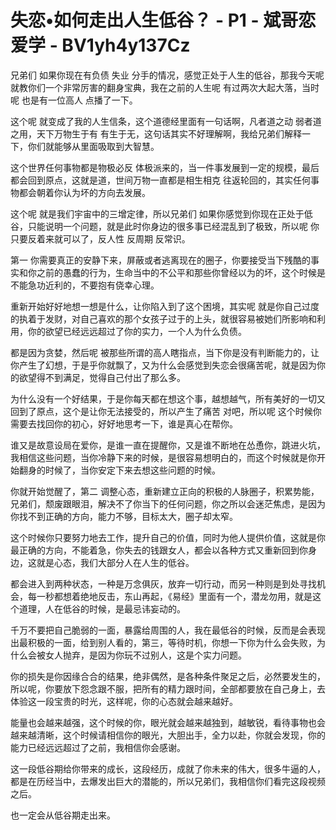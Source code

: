 # 失恋•如何走出人生低谷？ - P1 - 斌哥恋爱学 - BV1yh4y137Cz

兄弟们 如果你现在有负债 失业 分手的情况，感觉正处于人生的低谷，那我今天呢 就教你们一个非常厉害的翻身宝典，我在之前的人生呢 有过两次大起大落，当时呢 也是有一位高人 点播了一下。

这个呢 就变成了我的人生信条，这个道德经里面有一句话啊，凡者道之动 弱者道之用，天下万物生于有 有生于无，这句话其实不好理解啊，我给兄弟们解释一下，你们就能够从里面吸取到大智慧。

这个世界任何事物都是物极必反 体极派来的，当一件事发展到一定的规模，最后都会回到原点，这就是道，世间万物一直都是相生相克 往返轮回的，其实任何事物都会朝着你认为坏的方向去发展。

这个呢 就是我们宇宙中的三增定律，所以兄弟们 如果你感觉到你现在正处于低谷，只能说明一个问题，就是此时你身边的很多事已经混乱到了极致，所以呢 你只要反着来就可以了，反人性 反周期 反常识。

第一 你需要真正的安静下来，屏蔽或者逃离现在的圈子，你要接受当下残酷的事实和你之前的愚蠢的行为，生命当中的不公平和那些你曾经以为的坏，这个时候是不能急功近利的，不要抱有侥幸心理。

重新开始好好地想一想是什么，让你陷入到了这个困境，其实呢 就是你自己过度的执着于发财，对自己喜欢的那个女孩子过于的上头，就很容易被她们所影响和利用，你的欲望已经远远超过了你的实力，一个人为什么负债。

都是因为贪婪，然后呢 被那些所谓的高人瞎指点，当下你是没有判断能力的，让你产生了幻想，于是乎你就飘了，又为什么会感觉到失恋会很痛苦呢，就是因为你的欲望得不到满足，觉得自己付出了那么多。

为什么没有一个好结果，于是你每天都在想这个事，越想越气，所有美好的一切又回到了原点，这个是让你无法接受的，所以产生了痛苦 对吧，所以呢 这个时候你需要去找回你的初心，好好地思考一下，谁是真心在帮你。

谁又是故意设局在爱你，是谁一直在提醒你，又是谁不断地在怂恿你，跳进火坑，我相信这些问题，当你冷静下来的时候，是很容易想明白的，而这个时候就是你开始翻身的时候了，当你安定下来去想这些问题的时候。

你就开始觉醒了，第二 调整心态，重新建立正向的积极的人脉圈子，积累势能，兄弟们，颓废跟眼泪，解决不了你当下的任何问题，你之所以会迷茫焦虑，是因为你找不到正确的方向，能力不够，目标太大，圈子却太窄。

这个时候你只要努力地去工作，提升自己的价值，同时为他人提供价值，这就是你最正确的方向，不能着急，你失去的钱跟女人，都会以各种方式又重新回到你身边，这就是心态，我们大部分人在人生的低谷。

都会进入到两种状态，一种是万念俱灰，放弃一切行动，而另一种则是到处寻找机会，每一秒都想着绝地反击，东山再起，《易经》里面有一个，潜龙勿用，就是这个道理，人在低谷的时候，是最忌讳妄动的。

千万不要把自己脆弱的一面，暴露给周围的人，我在最低谷的时候，反而是会表现出最积极的一面，给到别人看的，第三，等待时机，你想一下你为什么会失败，为什么会被女人抛弃，是因为你玩不过别人，这是个实力问题。

你的损失是你因缘合合的结果，绝非偶然，是各种条件聚足之后，必然要发生的，所以呢，你要放下怨念跟不服，把所有的精力跟时间，全部都要放在自己身上，去体验这一段宝贵的时光，这样呢，你的心态就会越来越好。

能量也会越来越强，这个时候的你，眼光就会越来越独到，越敏锐，看待事物也会越来越清晰，这个时候请相信你的眼光，大胆出手，全力以赴，你就会发现，你的能力已经远远超过了之前，我相信你会感谢。

这一段低谷期给你带来的成长，这段经历，成就了你未来的伟大，很多牛逼的人，都是在历经当中，去爆发出巨大的潜能的，所以兄弟们，我相信你们看完这段视频之后。

也一定会从低谷期走出来。